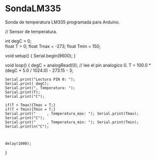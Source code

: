SondaLM335
==========

Sonda de temperatura LM335 programada para Arduino.

// Sensor de temperatura.


int degC = 0;         
float T = 0;
float Tmax = -273;
float Tmin = 150;

void setup()
{
	Serial.begin(9600);
}

void loop()
{
	degC = analogRead(0);   // lee el pin analogico 0.
	T = 100.0 * (degC * 5.0 / 1024.0) - 273.15 - 3;


	Serial.print("Lectura PIN 0: ");
	Serial.print( degC);
	Serial.print(", Temperatura: ");
	Serial.print(T);
	Serial.print("C");

	if(T > Tmax){Tmax = T;}
	if(T < Tmin){Tmin = T;}
	Serial.print("     , Temperatura_max: "); Serial.print(Tmax); Serial.print("C");
	Serial.print("     , Temperatura_min: "); Serial.print(Tmin); Serial.println("C");
        


	delay(1000);
}
